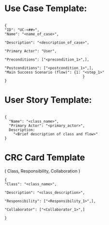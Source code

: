 # Use Case Template:
```

{
"ID": "UC-<##>",
"Name": "<name_of_case>",

"Description": "<description_of_case>",

"Primary Actor": "User",

"Preconditions": ["<precondition_1>",],

"Postconditions": ["<postcondition_1>",],
"Main Success Scenario (flow)": {1: "<step_1>"
                                    }
}

```

# User Story Template:
```

{
  "Name": "<class_name>",
  "Primary Actor": "<primary_actor>",
  Description:
    "<Brief description of class and flow>"
}

```

# CRC Card Template
( Class, Responsibility, Collaboration )
```
{
"Class": "<class_name>",

"Description": "<class_description>",

"Responsibility": ["<Responsibility_1>",],

"Collaborator": ["<Collaborator_1>",]

}            
```
